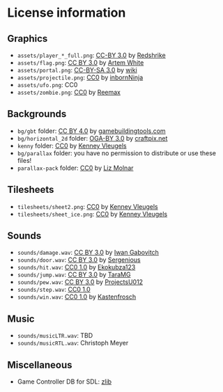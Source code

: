 # License information

## Graphics

- `assets/player_*_full.png`: [CC-BY 3.0](https://creativecommons.org/licenses/by/3.0/) by [Redshrike](https://opengameart.org/content/player-base-from-crosstown-smash-redshrike-mod)
- `assets/flag.png`: [CC BY 3.0](https://creativecommons.org/licenses/by/3.0/) by [Artem White](https://www.iconfinder.com/icons/753487/banana_fruit_icon)
- `assets/portal.png`: [CC-BY-SA 3.0](https://creativecommons.org/licenses/by-sa/3.0/) by [wiki](http://diablo.wikia.com/wiki/File:Portal.gif)
- `assets/projectile.png`: [CC0](https://creativecommons.org/publicdomain/zero/1.0/) by [inbornNinja](https://opengameart.org/content/3d-weapons-pack)
- `assets/ufo.png`: CC0
- `assets/zombie.png`: [CC0](https://creativecommons.org/publicdomain/zero/1.0/) by [Reemax](https://opengameart.org/content/zombie-and-skeleton-32x48)

## Backgrounds

- `bg/gbt` folder: [CC BY 4.0](https://creativecommons.org/licenses/by/4.0/) by [gamebuildingtools.com](http://www.gamebuildingtools.com)
- `bg/horizontal_2d` folder: [OGA-BY 3.0](http://static.opengameart.org/OGA-BY-3.0.txt) by [craftpix.net](https://opengameart.org/content/horizontal-2d-backgrounds)
- `kenny` folder: [CC0](https://creativecommons.org/publicdomain/zero/1.0/) by [Kenney Vleugels](http://www.kenney.nl/assets)
- `bg/parallax` folder: you have no permission to distribute or use these files!
- `parallax-pack` folder: [CC0](https://creativecommons.org/publicdomain/zero/1.0/) by [Liz Molnar](https://raventale.itch.io/parallax-background)

## Tilesheets

- `tilesheets/sheet2.png`: [CC0](https://creativecommons.org/publicdomain/zero/1.0/) by [Kenney Vleugels](https://opengameart.org/content/platformer-art-candy-caverns)
- `tilesheets/sheet_ice.png`: [CC0](https://creativecommons.org/publicdomain/zero/1.0/) by [Kenney Vleugels](https://opengameart.org/content/platformer-art-ice-world)

## Sounds

- `sounds/damage.wav`: [CC BY 3.0](https://creativecommons.org/licenses/by/3.0/) by [Iwan Gabovitch](https://freesound.org/people/qubodup/sounds/211634/)
- `sounds/door.wav`: [CC BY 3.0](https://creativecommons.org/licenses/by/3.0/) by [Sergenious](https://freesound.org/people/Sergenious/sounds/55843/)
- `sounds/hit.wav`: [CC0 1.0](https://creativecommons.org/publicdomain/zero/1.0/) by [Ekokubza123](https://freesound.org/people/Ekokubza123/sounds/104183/)
- `sounds/jump.wav`: [CC BY 3.0](https://creativecommons.org/licenses/by/3.0/) by [TaraMG](https://freesound.org/people/TaraMG/sounds/386043/)
- `sounds/pew.wav`: [CC BY 3.0](https://creativecommons.org/licenses/by/3.0/) by [ProjectsU012](https://freesound.org/people/ProjectsU012/sounds/334270/)
- `sounds/step.wav`: [CC0 1.0](https://creativecommons.org/publicdomain/zero/1.0/)
- `sounds/win.wav`: [CC0 1.0](https://creativecommons.org/publicdomain/zero/1.0/) by [Kastenfrosch](https://freesound.org/people/Kastenfrosch/sounds/162458/)

## Music

- `sounds/musicLTR.wav`: TBD
- `sounds/musicRTL.wav`: Christoph Meyer

## Miscellaneous

- Game Controller DB for SDL: [zlib](https://github.com/gabomdq/SDL_GameControllerDB)
